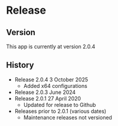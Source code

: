 # Release

## Version
This app is currently at version 2.0.4

## History
* Release 2.0.4 3 October 2025
	* Added x64 configurations 	
* Release 2.0.3 June 2024
* Release 2.0.1 27 April 2020
	* Updated for release to Github
* Releases prior to 2.0.1 (various dates)
	* Maintenance releases not versioned
